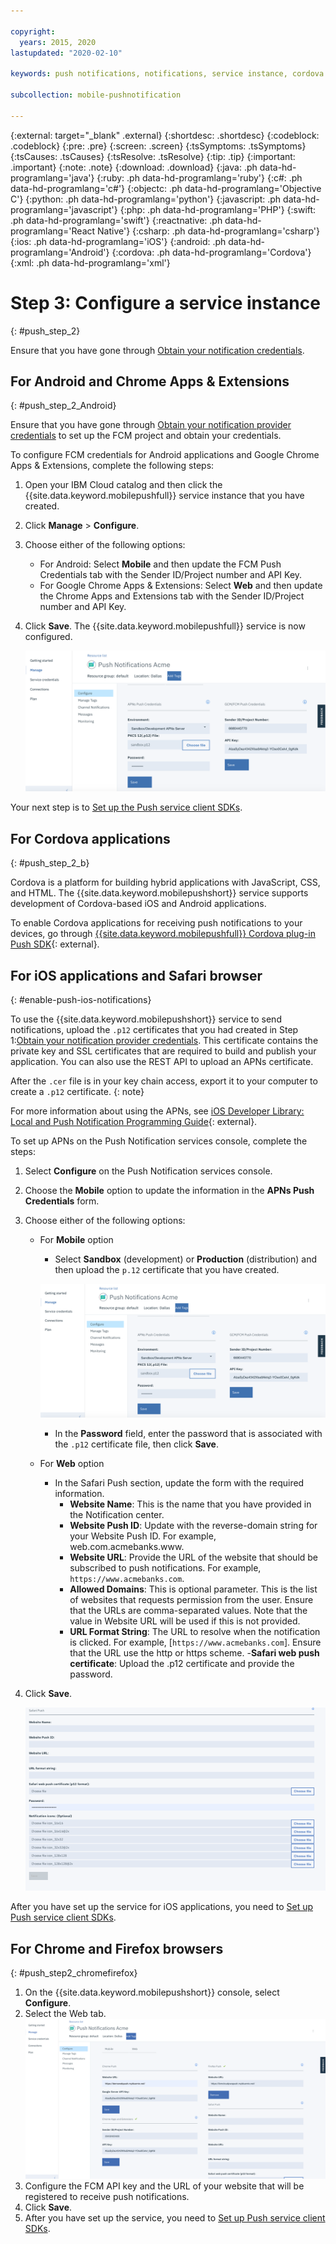 ```yaml
---

copyright:
  years: 2015, 2020
lastupdated: "2020-02-10"

keywords: push notifications, notifications, service instance, cordova application

subcollection: mobile-pushnotification

---
```


{:external: target="_blank" .external}
{:shortdesc: .shortdesc}
{:codeblock: .codeblock}
{:pre: .pre}
{:screen: .screen}
{:tsSymptoms: .tsSymptoms}
{:tsCauses: .tsCauses}
{:tsResolve: .tsResolve}
{:tip: .tip}
{:important: .important}
{:note: .note}
{:download: .download}
{:java: .ph data-hd-programlang='java'}
{:ruby: .ph data-hd-programlang='ruby'}
{:c#: .ph data-hd-programlang='c#'}
{:objectc: .ph data-hd-programlang='Objective C'}
{:python: .ph data-hd-programlang='python'}
{:javascript: .ph data-hd-programlang='javascript'}
{:php: .ph data-hd-programlang='PHP'}
{:swift: .ph data-hd-programlang='swift'}
{:reactnative: .ph data-hd-programlang='React Native'}
{:csharp: .ph data-hd-programlang='csharp'}
{:ios: .ph data-hd-programlang='iOS'}
{:android: .ph data-hd-programlang='Android'}
{:cordova: .ph data-hd-programlang='Cordova'}
{:xml: .ph data-hd-programlang='xml'}

# Step 3: Configure a service instance 
{: #push_step_2}

Ensure that you have gone through [Obtain your notification credentials](/docs/services/mobilepush?topic=mobile-pushnotification-push_step_1).

## For Android and Chrome Apps & Extensions
{: #push_step_2_Android}

Ensure that you have gone through [Obtain your notification provider credentials](/docs/services/mobilepush?topic=mobile-pushnotification-push_step_1) to set up the FCM project and obtain your credentials.

To configure FCM credentials for Android applications and Google Chrome Apps & Extensions, complete the following steps:

1. Open your IBM Cloud catalog and then click the {{site.data.keyword.mobilepushfull}} service instance that you have created. 
1. Click **Manage** > **Configure**. 
1. Choose either of the following options: 

   - For Android: Select **Mobile** and then update the FCM Push Credentials tab with the Sender ID/Project number and API Key. 
   - For Google Chrome Apps & Extensions: Select **Web** and then update the Chrome Apps and Extensions tab with the Sender ID/Project number and API Key. 

1. Click **Save**. The {{site.data.keyword.mobilepushfull}} service is now configured.

   ![Set push notifications console](images/wizard.jpg "Push Notifications console with the Configure navigation option that is selected showing the Mobile tab and the FCM Push Credentials")
     
Your next step is to [Set up the Push service client SDKs](/docs/services/mobilepush?topic=mobile-pushnotification-push_step_3).

## For Cordova applications 
{: #push_step_2_b}

Cordova is a platform for building hybrid applications with JavaScript, CSS, and HTML. The {{site.data.keyword.mobilepushshort}} service supports development of Cordova-based iOS and Android applications.

To enable Cordova applications for receiving push notifications to your devices, go through [{{site.data.keyword.mobilepushfull}} Cordova plug-in Push SDK](https://github.com/ibm-bluemix-mobile-services/bms-clientsdk-cordova-plugin-push/tree/Doc#ios-app){: external}.

## For iOS applications and Safari browser 
{: #enable-push-ios-notifications}

To use the {{site.data.keyword.mobilepushshort}} service to send notifications, upload the `.p12` certificates that you had created in Step 1:[Obtain your notification provider credentials](/docs/services/mobilepush?topic=mobile-pushnotification-push_step_1). This certificate contains the private key and SSL certificates that are required to build and publish your application. You can also use the REST API to upload an APNs certificate.

After the `.cer` file is in your key chain access, export it to your computer to create a `.p12` certificate.
{: note}

For more information about using the APNs, see [iOS Developer Library: Local and Push Notification Programming Guide](https://developer.apple.com/library/content/documentation/NetworkingInternet/Conceptual/RemoteNotificationsPG/APNSOverview.html#//apple_ref/doc/uid/TP40008194-CH8-SW1){: external}.

To set up APNs on the Push Notification services console, complete the steps:

1. Select **Configure** on the Push Notification services console.
1. Choose the **Mobile** option to update the information in the **APNs Push Credentials** form.
1. Choose either of the following options:

   * For **Mobile** option
      - Select **Sandbox** (development) or **Production** (distribution) and then upload the `p.12` certificate that you have created. 

      ![Set push notifications console](images/wizard.jpg "Push Notifications console with the Configure navigation option that is selected showing the Mobile tab and the APN Push Credentials")

      - In the **Password** field, enter the password that is associated with the `.p12` certificate file, then click **Save**.

   * For **Web** option
      - In the Safari Push section, update the form with the required information. 
         - **Website Name**: This is the name that you have provided in the Notification center.
         - **Website Push ID**: Update with the reverse-domain string for your Website Push ID. For example, web.com.acmebanks.www.
         - **Website URL**: Provide the URL of the website that should be subscribed to push notifications. For example, `https://www.acmebanks.com`.
         - **Allowed Domains**: This is optional parameter. This is the list of websites that requests permission from the user. Ensure that the URLs are comma-separated values. Note that the value in Website URL will be used if this is not provided. 
         - **URL Format String**: The URL to resolve when the notification is clicked. For example, [`https://www.acmebanks.com`]. Ensure that the URL use the http or https scheme.
         -**Safari web push certificate**: Upload the .p12 certificate and provide the password.

1. Click **Save**.	

   ![Push Notifications console](images/push_configure_safari.jpg "Web option page fields")	

After you have set up the service for iOS applications, you need to [Set up Push service client SDKs](/docs/services/mobilepush?topic=mobile-pushnotification-push_step_3).

## For Chrome and Firefox browsers 
{: #push_step2_chromefirefox}

1. On the {{site.data.keyword.mobilepushshort}} console, select **Configure**.
1. Select the Web tab.
   ![WebPush Configurations](images/webpush_configure.jpg "Web Push Configuration window for defining FCM API Key and URL of your website")
1. Configure the FCM API key and the URL of your website that will be registered to receive push notifications.
1. Click **Save**.
1. After you have set up the service, you need to [Set up Push service client SDKs](/docs/services/mobilepush?topic=mobile-pushnotification-push_step_3).
